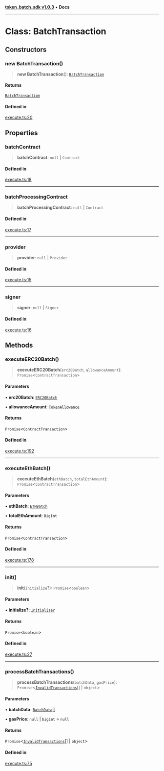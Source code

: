 [**token_batch_sdk v1.0.3**](../index.md) • **Docs**

***

# Class: BatchTransaction

## Constructors

### new BatchTransaction()

> **new BatchTransaction**(): [`BatchTransaction`](BatchTransaction.md)

#### Returns

[`BatchTransaction`](BatchTransaction.md)

#### Defined in

[execute.ts:20](https://github.com/aditya172926/token_batch_sdk/blob/413310d1d58f08c5d6ce2f51e73bda377f904c79/src/execute.ts#L20)

## Properties

### batchContract

> **batchContract**: `null` \| `Contract`

#### Defined in

[execute.ts:18](https://github.com/aditya172926/token_batch_sdk/blob/413310d1d58f08c5d6ce2f51e73bda377f904c79/src/execute.ts#L18)

***

### batchProcessingContract

> **batchProcessingContract**: `null` \| `Contract`

#### Defined in

[execute.ts:17](https://github.com/aditya172926/token_batch_sdk/blob/413310d1d58f08c5d6ce2f51e73bda377f904c79/src/execute.ts#L17)

***

### provider

> **provider**: `null` \| `Provider`

#### Defined in

[execute.ts:15](https://github.com/aditya172926/token_batch_sdk/blob/413310d1d58f08c5d6ce2f51e73bda377f904c79/src/execute.ts#L15)

***

### signer

> **signer**: `null` \| `Signer`

#### Defined in

[execute.ts:16](https://github.com/aditya172926/token_batch_sdk/blob/413310d1d58f08c5d6ce2f51e73bda377f904c79/src/execute.ts#L16)

## Methods

### executeERC20Batch()

> **executeERC20Batch**(`erc20Batch`, `allowanceAmount`): `Promise`\<`ContractTransaction`\>

#### Parameters

• **erc20Batch**: [`ERC20Batch`](../interfaces/ERC20Batch.md)

• **allowanceAmount**: [`TokenAllowance`](../interfaces/TokenAllowance.md)

#### Returns

`Promise`\<`ContractTransaction`\>

#### Defined in

[execute.ts:192](https://github.com/aditya172926/token_batch_sdk/blob/413310d1d58f08c5d6ce2f51e73bda377f904c79/src/execute.ts#L192)

***

### executeEthBatch()

> **executeEthBatch**(`ethBatch`, `totalEthAmount`): `Promise`\<`ContractTransaction`\>

#### Parameters

• **ethBatch**: [`ETHBatch`](../interfaces/ETHBatch.md)

• **totalEthAmount**: `BigInt`

#### Returns

`Promise`\<`ContractTransaction`\>

#### Defined in

[execute.ts:178](https://github.com/aditya172926/token_batch_sdk/blob/413310d1d58f08c5d6ce2f51e73bda377f904c79/src/execute.ts#L178)

***

### init()

> **init**(`initialize`?): `Promise`\<`boolean`\>

#### Parameters

• **initialize?**: [`Initializer`](../interfaces/Initializer.md)

#### Returns

`Promise`\<`boolean`\>

#### Defined in

[execute.ts:27](https://github.com/aditya172926/token_batch_sdk/blob/413310d1d58f08c5d6ce2f51e73bda377f904c79/src/execute.ts#L27)

***

### processBatchTransactions()

> **processBatchTransactions**(`batchData`, `gasPrice`): `Promise`\<[`InvalidTransactions`](../interfaces/InvalidTransactions.md)[] \| `object`\>

#### Parameters

• **batchData**: [`BatchData`](../interfaces/BatchData.md)[]

• **gasPrice**: `null` \| `bigint` = `null`

#### Returns

`Promise`\<[`InvalidTransactions`](../interfaces/InvalidTransactions.md)[] \| `object`\>

#### Defined in

[execute.ts:75](https://github.com/aditya172926/token_batch_sdk/blob/413310d1d58f08c5d6ce2f51e73bda377f904c79/src/execute.ts#L75)
